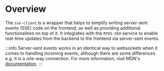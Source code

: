 # Overview
The `sse-client` is a wrapper that helps to simplify writing server-sent events (SSE) code on the frontend, as well as providing additional functionalities on top of it. It integrates with the `RTUS-SEH` service to enable real-time updates from the backend to the frontend via server-sent events.

:::info
Server-sent events works in an identical way to websockets when it comes to handling incoming events, although there are some differences e.g. it is a one-way connection. For more information, visit MDN's [documentation](https://developer.mozilla.org/en-US/docs/Web/API/Server-sent_events).
:::

